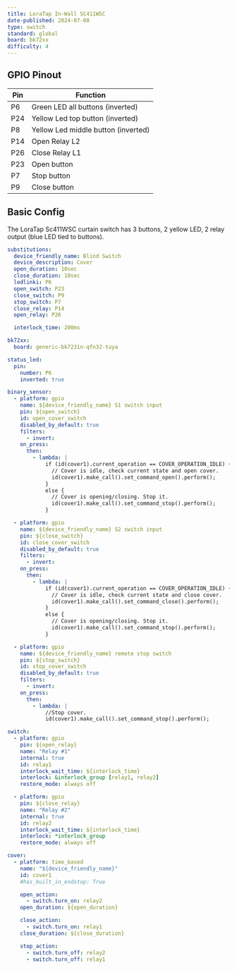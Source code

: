 ```yaml
---
title: LoraTap In-Wall SC411WSC
date-published: 2024-07-08
type: switch
standard: global
board: bk72xx
difficulty: 4
---
```



## GPIO Pinout

| Pin    | Function                            |
| ------ | ----------------------------------- |
| P6     | Green LED all buttons (inverted)    |
| P24    | Yellow Led top button (inverted)    |
| P8     | Yellow Led middle button (inverted) |
| P14    | Open Relay L2                       |
| P26    | Close Relay L1                      |
| P23    | Open button                         |
| P7     | Stop button                         |
| P9     | Close button                        |

## Basic Config

The LoraTap Sc411WSC curtain switch has 3 buttons, 2 yellow LED, 2 relay output (blue LED tied to buttons).

```yaml
substitutions:
  device_friendly_name: Blind Switch
  device_description: Cover
  open_duration: 10sec
  close_duration: 10sec
  ledlinki: P6
  open_switch: P23
  close_switch: P9
  stop_switch: P7
  close_relay: P14
  open_relay: P26

  interlock_time: 200ms

bk72xx:
  board: generic-bk7231n-qfn32-tuya

status_led:
  pin:
    number: P6
    inverted: true

binary_sensor:
  - platform: gpio
    name: ${device_friendly_name} S1 switch input
    pin: ${open_switch}
    id: open_cover_switch
    disabled_by_default: true
    filters:
      - invert:
    on_press:
      then:
        - lambda: |
            if (id(cover1).current_operation == COVER_OPERATION_IDLE) {
              // Cover is idle, check current state and open cover.
              id(cover1).make_call().set_command_open().perform();
            }
            else {
              // Cover is opening/closing. Stop it.
              id(cover1).make_call().set_command_stop().perform();
            }

  - platform: gpio
    name: ${device_friendly_name} S2 switch input
    pin: ${close_switch}
    id: close_cover_switch
    disabled_by_default: true
    filters:
      - invert:
    on_press:
      then:
        - lambda: |
            if (id(cover1).current_operation == COVER_OPERATION_IDLE) {
              // Cover is idle, check current state and close cover.
              id(cover1).make_call().set_command_close().perform();
            }
            else {
              // Cover is opening/closing. Stop it.
              id(cover1).make_call().set_command_stop().perform();
            }

  - platform: gpio
    name: ${device_friendly_name} remote stop switch
    pin: ${stop_switch}
    id: stop_cover_switch
    disabled_by_default: true
    filters:
      - invert:
    on_press:
      then:
        - lambda: |
            //Stop cover.
            id(cover1).make_call().set_command_stop().perform();

switch:
  - platform: gpio
    pin: ${open_relay}
    name: "Relay #1"
    internal: true
    id: relay1
    interlock_wait_time: ${interlock_time}
    interlock: &interlock_group [relay1, relay2]
    restore_mode: always off

  - platform: gpio
    pin: ${close_relay}
    name: "Relay #2"
    internal: true
    id: relay2
    interlock_wait_time: ${interlock_time}
    interlock: *interlock_group
    restore_mode: always off

cover:
  - platform: time_based
    name: "${device_friendly_name}"
    id: cover1
    #has_built_in_endstop: True

    open_action:
      - switch.turn_on: relay2
    open_duration: ${open_duration}

    close_action:
      - switch.turn_on: relay1
    close_duration: ${close_duration}

    stop_action:
      - switch.turn_off: relay2
      - switch.turn_off: relay1
```
